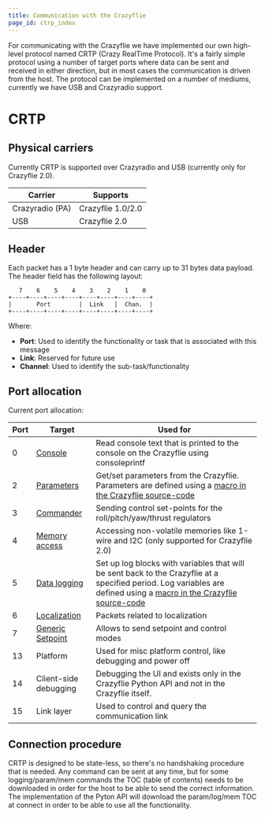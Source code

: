 ```yaml
---
title: Communication with the Crazyflie
page_id: ctrp_index 
---
```


For communicating with the Crazyflie we have implemented our own
high-level protocol named CRTP (Crazy RealTime Protocol). It\'s a fairly
simple protocol using a number of target ports where data can be sent
and received in either direction, but in most cases the communication is
driven from the host. The protocol can be implemented on a number of
mediums, currently we have USB and Crazyradio support.

CRTP
====

Physical carriers
-----------------

Currently CRTP is supported over Crazyradio and USB (currently only for
Crazyflie 2.0).

 | Carrier          | Supports|
 | -----------------| -------------------|
 | Crazyradio (PA)  | Crazyflie 1.0/2.0|
 | USB              | Crazyflie 2.0|

Header
------

Each packet has a 1 byte header and can carry up to 31 bytes data
payload. The header field has the following layout:

       7    6    5    4    3    2    1    0
    +----+----+----+----+----+----+----+----+
    |       Port        |  Link   |  Chan.  |
    +----+----+----+----+----+----+----+----+

Where:

-   **Port**: Used to identify the functionality or task that is
    associated with this message
-   **Link**: Reserved for future use
-   **Channel**: Used to identify the sub-task/functionality

Port allocation
---------------

Current port allocation:

 | **Port** |  **Target**                                                |          **Used for**|
 | ----------| --------------| ----------------------------------------------------------------|
|  0       |   [Console](/ctrp_console/)                     |         Read console text that is printed to the console on the Crazyflie using consoleprintf|
|  2      |    [Parameters](/ctrp_parameters/)          |                   Get/set parameters from the Crazyflie. Parameters are defined using a [macro in the Crazyflie source-code](/logparam/)|
|  3      |    [Commander](/ctrp_commander/)   |                       Sending control set-points for the roll/pitch/yaw/thrust regulators|
|  4     |     [Memory access](/ctrp_mem/)      |                      Accessing non-volatile memories like 1-wire and I2C (only supported for Crazyflie 2.0)|
|  5     |     [Data logging](/ctrp_log/)        |                     Set up log blocks with variables that will be sent back to the Crazyflie at a specified period. Log variables are defined using a [macro in the Crazyflie source-code](/logparam/)|
|  6      |    [Localization](/ctrp_localization/) |                   Packets related to localization|
|  7     |     [Generic Setpoint](/ctrp_generic_setpoint/) |           Allows to send setpoint and control modes|
|  13     |    Platform |                    Used for misc platform control, like debugging and power off| 
|  14     |    Client-side debugging |  Debugging the UI and exists only in the Crazyflie Python API and not in the Crazyflie itself.| 
|  15     |    Link layer     |              Used to control and query the communication link| 

[comment]:/doc/crazyflie/crtp/platform
[comment]: /projects/crazyflie/pc_utils/debugdriver
[comment]:/projects/crazyflie/crtp/linklayer

Connection procedure
--------------------

CRTP is designed to be state-less, so there\'s no handshaking procedure
that is needed. Any command can be sent at any time, but for some
logging/param/mem commands the TOC (table of contents) needs to be
downloaded in order for the host to be able to send the correct
information. The implementation of the Pyton API will download the
param/log/mem TOC at connect in order to be able to use all the
functionality.


